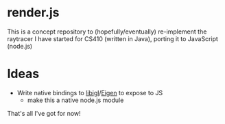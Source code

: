 # render.js

This is a concept repository to (hopefully/eventually) re-implement the raytracer I have started for CS410 (written in Java), porting it to JavaScript (node.js)

# Ideas

* Write native bindings to [libigl](http://libigl.github.io/libigl/)/[Eigen](http://eigen.tuxfamily.org/) to expose to JS
  * make this a native node.js module 

That's all I've got for now!
